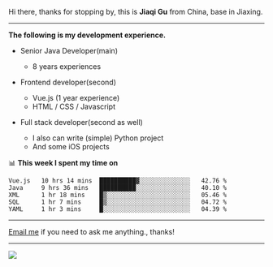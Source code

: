 Hi there, thanks for stopping by, this is **Jiaqi Gu** from China, base in Jiaxing.

---

**The following is my development experience.**

- Senior Java Developer(main)
  - 8 years experiences

- Frontend developer(second)
  - Vue.js (1 year experience)
  - HTML / CSS / Javascript
  
- Full stack developer(second as well)
  - I also can write (simple) Python project
  - And some iOS projects

📊 **This week I spent my time on**
<!--START_SECTION:waka-->
```text
Vue.js   10 hrs 14 mins  ██████████▓░░░░░░░░░░░░░░   42.76 % 
Java     9 hrs 36 mins   ██████████░░░░░░░░░░░░░░░   40.10 % 
XML      1 hr 18 mins    █▒░░░░░░░░░░░░░░░░░░░░░░░   05.46 % 
SQL      1 hr 7 mins     █▒░░░░░░░░░░░░░░░░░░░░░░░   04.72 % 
YAML     1 hr 3 mins     █░░░░░░░░░░░░░░░░░░░░░░░░   04.39 % 
```
<!--END_SECTION:waka-->

---

[Email me](mailto:droidqw@gmail.com?subject=Hiring_from_GitHub) if you need to ask me anything., thanks!

---

![]( https://visitor-badge.glitch.me/badge?page_id=githubgujiaqi)

